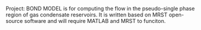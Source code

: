 Project: BOND MODEL
is for computing the flow in the pseudo-single phase region of gas condensate reservoirs. It is written based on MRST open-source software and will require MATLAB and MRST to funciton.
